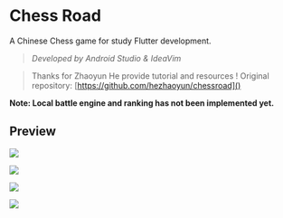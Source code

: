 # Chess Road

A Chinese Chess game for study Flutter development.

> *Developed by Android Studio & IdeaVim*

> Thanks for Zhaoyun He provide tutorial and resources !
> Original repository: [https://github.com/hezhaoyun/chessroad]()

**Note: Local battle engine and ranking has not been implemented yet.**

## Preview

![](docs/home.png)

![](docs/battle-page.png)

![](docs/analysis-page.png)

![](docs/settings.png)
